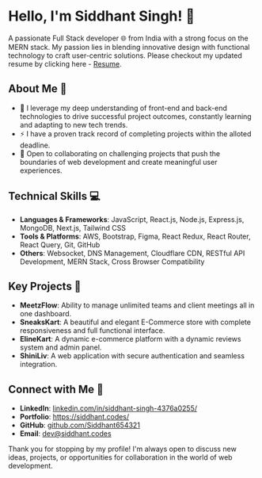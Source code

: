 # Hello, I'm Siddhant Singh! 👋

A passionate Full Stack developer 🌐 from India with a strong focus on the MERN stack. My passion lies in blending innovative design with functional technology to craft user-centric solutions. Please checkout my updated resume by clicking here - [Resume](https://drive.google.com/file/d/1BNWZgEiaubS_Yy-__DAHZgpnBpn2CxZx/view?usp=sharing).

## About Me 📖
- 🌱 I leverage my deep understanding of front-end and back-end technologies to drive successful project outcomes, constantly learning and adapting to new tech trends.
- ⚡ I have a proven track record of completing projects within the alloted deadline.
- 🧠 Open to collaborating on challenging projects that push the boundaries of web development and create meaningful user experiences.

## Technical Skills 💻
- **Languages & Frameworks**: JavaScript, React.js, Node.js, Express.js, MongoDB, Next.js, Tailwind CSS
- **Tools & Platforms**: AWS, Bootstrap, Figma, React Redux, React Router, React Query, Git, GitHub
- **Others**: Websocket, DNS Management, Cloudflare CDN, RESTful API Development, MERN Stack, Cross Browser Compatibility

## Key Projects 🚀
- **MeetzFlow**: Ability to manage unlimited teams and client meetings all in one dashboard.
- **SneaksKart**: A beautiful and elegant E-Commerce store with complete responsiveness and full functional interface.
- **ElineKart**: A dynamic e-commerce platform with a dynamic reviews system and admin panel.
- **ShiniLiv**: A web application with secure authentication and seamless integration.

## Connect with Me 🤝
- **LinkedIn**: [linkedin.com/in/siddhant-singh-4376a0255/](https://www.linkedin.com/in/siddhant-singh-4376a0255/)
- **Portfolio**: https://siddhant.codes/
- **GitHub**: [github.com/Siddhant654321](https://github.com/Siddhant654321)
- **Email**: [dev@siddhant.codes](mailto:dev@siddhant.codes)

Thank you for stopping by my profile! I'm always open to discuss new ideas, projects, or opportunities for collaboration in the world of web development.